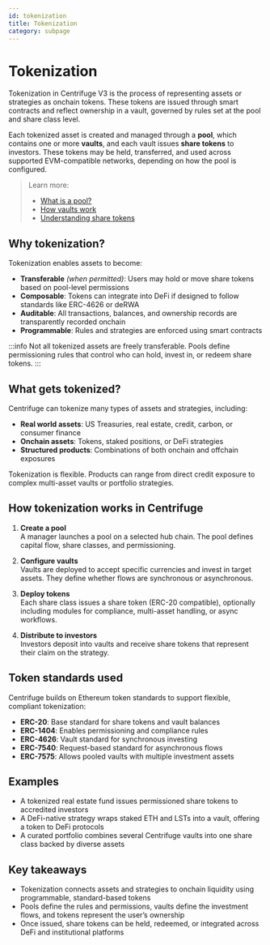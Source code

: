 ```yaml
---
id: tokenization
title: Tokenization
category: subpage
---
```


# Tokenization

Tokenization in Centrifuge V3 is the process of representing assets or strategies as onchain tokens. These tokens are issued through smart contracts and reflect ownership in a vault, governed by rules set at the pool and share class level.

Each tokenized asset is created and managed through a **pool**, which contains one or more **vaults**, and each vault issues **share tokens** to investors. These tokens may be held, transferred, and used across supported EVM-compatible networks, depending on how the pool is configured.

> Learn more:  
> - [What is a pool?](/user/concepts/pools)  
> - [How vaults work](/user/concepts/vaults)  
> - [Understanding share tokens](/user/concepts/tokens)

## Why tokenization?

Tokenization enables assets to become:

- **Transferable** *(when permitted)*: Users may hold or move share tokens based on pool-level permissions
- **Composable**: Tokens can integrate into DeFi if designed to follow standards like ERC-4626 or deRWA
- **Auditable**: All transactions, balances, and ownership records are transparently recorded onchain
- **Programmable**: Rules and strategies are enforced using smart contracts

:::info
Not all tokenized assets are freely transferable. Pools define permissioning rules that control who can hold, invest in, or redeem share tokens.
:::

## What gets tokenized?

Centrifuge can tokenize many types of assets and strategies, including:

- **Real world assets**: US Treasuries, real estate, credit, carbon, or consumer finance  
- **Onchain assets**: Tokens, staked positions, or DeFi strategies  
- **Structured products**: Combinations of both onchain and offchain exposures

Tokenization is flexible. Products can range from direct credit exposure to complex multi-asset vaults or portfolio strategies.

## How tokenization works in Centrifuge

1. **Create a pool**  
   A manager launches a pool on a selected hub chain. The pool defines capital flow, share classes, and permissioning.

2. **Configure vaults**  
   Vaults are deployed to accept specific currencies and invest in target assets. They define whether flows are synchronous or asynchronous.

3. **Deploy tokens**  
   Each share class issues a share token (ERC-20 compatible), optionally including modules for compliance, multi-asset handling, or async workflows.

4. **Distribute to investors**  
   Investors deposit into vaults and receive share tokens that represent their claim on the strategy.

## Token standards used

Centrifuge builds on Ethereum token standards to support flexible, compliant tokenization:

- **ERC-20**: Base standard for share tokens and vault balances  
- **ERC-1404**: Enables permissioning and compliance rules  
- **ERC-4626**: Vault standard for synchronous investing  
- **ERC-7540**: Request-based standard for asynchronous flows  
- **ERC-7575**: Allows pooled vaults with multiple investment assets

## Examples

- A tokenized real estate fund issues permissioned share tokens to accredited investors  
- A DeFi-native strategy wraps staked ETH and LSTs into a vault, offering a token to DeFi protocols  
- A curated portfolio combines several Centrifuge vaults into one share class backed by diverse assets

## Key takeaways

- Tokenization connects assets and strategies to onchain liquidity using programmable, standard-based tokens  
- Pools define the rules and permissions, vaults define the investment flows, and tokens represent the user’s ownership  
- Once issued, share tokens can be held, redeemed, or integrated across DeFi and institutional platforms